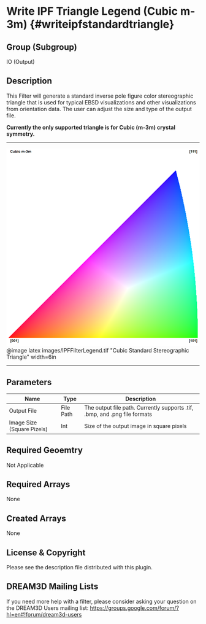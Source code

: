 Write IPF Triangle Legend (Cubic m-3m) {#writeipfstandardtriangle}
=============

## Group (Subgroup) ##
IO (Output)

## Description ##
This Filter will generate a standard inverse pole figure color stereographic triangle that is used for typical EBSD visualizations and other visualizations from orientation data. The user can adjust the size and type of the output file.

**Currently the only supported triangle is for Cubic (m-3m) crystal symmetry.**

-----

![Cubic Standard Stereographic Triangle](images/IPFFilterLegend.tif)
@image latex images/IPFFilterLegend.tif "Cubic Standard Stereographic Triangle" width=6in

-----

## Parameters ##
| Name | Type | Description |
|------|------| ----------- |
| Output File | File Path | The output file path. Currently supports .tif, .bmp, and .png file formats |
| Image Size (Square Pizels) | Int | Size of the output image in square pixels |   

## Required Geoemtry ##
Not Applicable

## Required Arrays ##
None

## Created Arrays ##
None

## License & Copyright ##

Please see the description file distributed with this plugin.

## DREAM3D Mailing Lists ##

If you need more help with a filter, please consider asking your question on the DREAM3D Users mailing list:
https://groups.google.com/forum/?hl=en#!forum/dream3d-users



